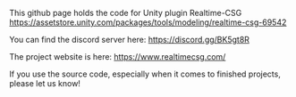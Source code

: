 This github page holds the code for Unity plugin Realtime-CSG
https://assetstore.unity.com/packages/tools/modeling/realtime-csg-69542


You can find the discord server here:
https://discord.gg/BK5gt8R


The project website is here:
https://www.realtimecsg.com/


If you use the source code, especially when it comes to finished projects, please let us know!